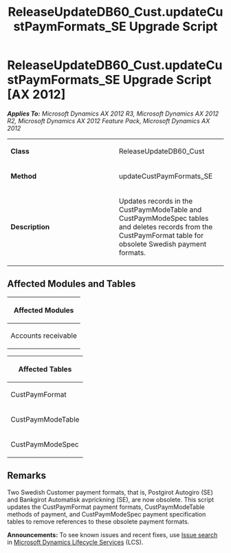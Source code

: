 ﻿---
title: ReleaseUpdateDB60_Cust.updateCustPaymFormats_SE Upgrade Script
TOCTitle: ReleaseUpdateDB60_Cust.updateCustPaymFormats_SE Upgrade Script
ms:assetid: 90629091-a1a5-129f-f43c-da26388d072f
ms:mtpsurl: https://msdn.microsoft.com/en-us/library/JJ736560(v=AX.60)
ms:contentKeyID: 49709748
ms.date: 05/18/2015
mtps_version: v=AX.60
---

# ReleaseUpdateDB60\_Cust.updateCustPaymFormats\_SE Upgrade Script [AX 2012]


_**Applies To:** Microsoft Dynamics AX 2012 R3, Microsoft Dynamics AX 2012 R2, Microsoft Dynamics AX 2012 Feature Pack, Microsoft Dynamics AX 2012_

<table>
<colgroup>
<col style="width: 50%" />
<col style="width: 50%" />
</colgroup>
<tbody>
<tr class="odd">
<td><p><strong>Class</strong></p></td>
<td><p>ReleaseUpdateDB60_Cust</p></td>
</tr>
<tr class="even">
<td><p><strong>Method</strong></p></td>
<td><p>updateCustPaymFormats_SE</p></td>
</tr>
<tr class="odd">
<td><p><strong>Description</strong></p></td>
<td><p>Updates records in the CustPaymModeTable and CustPaymModeSpec tables and deletes records from the CustPaymFormat table for obsolete Swedish payment formats.</p></td>
</tr>
</tbody>
</table>


## Affected Modules and Tables

<table>
<colgroup>
<col style="width: 100%" />
</colgroup>
<thead>
<tr class="header">
<th><p>Affected Modules</p></th>
</tr>
</thead>
<tbody>
<tr class="odd">
<td><p>Accounts receivable</p></td>
</tr>
</tbody>
</table>


<table>
<colgroup>
<col style="width: 100%" />
</colgroup>
<thead>
<tr class="header">
<th><p>Affected Tables</p></th>
</tr>
</thead>
<tbody>
<tr class="odd">
<td><p>CustPaymFormat</p></td>
</tr>
<tr class="even">
<td><p>CustPaymModeTable</p></td>
</tr>
<tr class="odd">
<td><p>CustPaymModeSpec</p></td>
</tr>
</tbody>
</table>


## Remarks

Two Swedish Customer payment formats, that is, Postgirot Autogiro (SE) and Bankgirot Automatisk avprickning (SE), are now obsolete. This script updates the CustPaymFormat payment formats, CustPaymModeTable methods of payment, and CustPaymModeSpec payment specification tables to remove references to these obsolete payment formats.

  
**Announcements:** To see known issues and recent fixes, use [Issue search](http://go.microsoft.com/fwlink/?linkid=389258) in [Microsoft Dynamics Lifecycle Services](http://go.microsoft.com/fwlink/?linkid=306505) (LCS).

